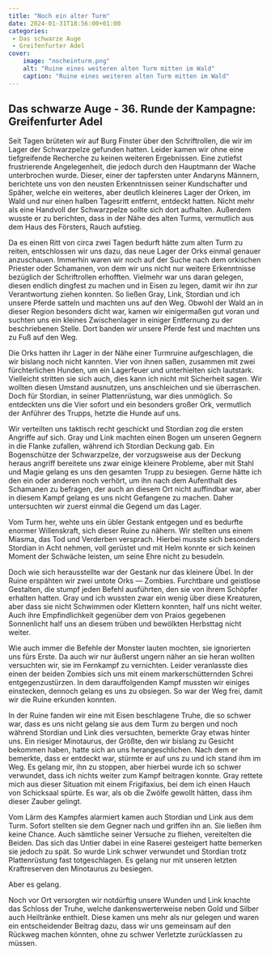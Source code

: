 ```yaml
---
title: "Noch ein alter Turm"
date: 2024-01-31T18:56:00+01:00
categories:
 - Das schwarze Auge
 - Greifenfurter Adel
cover:
    image: "nocheinturm.png"
    alt: "Ruine eines weiteren alten Turm mitten im Wald"
    caption: "Ruine eines weiteren alten Turm mitten im Wald"
---
```


## Das schwarze Auge - 36. Runde der Kampagne: Greifenfurter Adel

Seit Tagen brüteten wir auf Burg Finster über den Schriftrollen, die wir im Lager der Schwarzpelze gefunden hatten. Leider kamen wir ohne eine tiefgreifende Recherche zu keinen weiteren Ergebnissen. Eine zutiefst frustrierende Angelegenheit, die jedoch durch den Hauptmann der Wache unterbrochen wurde. Dieser, einer der tapfersten unter Andaryns Männern, berichtete uns von den neusten Erkenntnissen seiner Kundschafter und Späher, welche ein weiteres, aber deutlich kleineres Lager der Orken, im Wald und nur einen halben Tagesritt entfernt, entdeckt hatten. Nicht mehr als eine Handvoll der Schwarzpelze sollte sich dort aufhalten. Außerdem wusste er zu berichten, dass in der Nähe des alten Turms, vermutlich aus dem Haus des Försters, Rauch aufstieg.

Da es einen Ritt von circa zwei Tagen bedurft hätte zum alten Turm zu reiten, entschlossen wir uns dazu, das neue Lager der Orks einmal genauer anzuschauen. Immerhin waren wir noch auf der Suche nach dem orkischen Priester oder Schamanen, von dem wir uns nicht nur weitere Erkenntnisse bezüglich der Schriftrollen erhofften. Vielmehr war uns daran gelegen, diesen endlich dingfest zu machen und in Eisen zu legen, damit wir ihn zur Verantwortung ziehen konnten. So ließen Gray, Link, Stordian und ich unsere Pferde satteln und machten uns auf den Weg. Obwohl der Wald an in dieser Region besonders dicht war, kamen wir einigermaßen gut voran und suchten uns ein kleines Zwischenlager in einiger Entfernung zu der beschriebenen Stelle. Dort banden wir unsere Pferde fest und machten uns zu Fuß auf den Weg. 

Die Orks hatten ihr Lager in der Nähe einer Turmruine aufgeschlagen, die wir bislang noch nicht kannten. Vier von ihnen saßen, zusammen mit zwei fürchterlichen Hunden, um ein Lagerfeuer und unterhielten sich lautstark. Vielleicht stritten sie sich auch, dies kann ich nicht mit Sicherheit sagen. Wir wollten diesen Umstand ausnutzen, uns anschleichen und sie überraschen. Doch für Stordian, in seiner Plattenrüstung, war dies unmöglich. So entdeckten uns die Vier sofort und ein besonders großer Ork, vermutlich der Anführer des Trupps, hetzte die Hunde auf uns. 

Wir verteilten uns taktisch recht geschickt und Stordian zog die ersten Angriffe auf sich. Gray und Link machten einen Bogen um unseren Gegnern in die Flanke zufallen, während ich Stordian Deckung gab. Ein Bogenschütze der Schwarzpelze, der vorzugsweise aus der Deckung heraus angriff bereitete uns zwar einige kleinere Probleme, aber mit Stahl und Magie gelang es uns den gesamten Trupp zu besiegen. Gerne hätte ich den ein oder anderen noch verhört, um ihn nach dem Aufenthalt des Schamanen zu befragen, der auch an diesem Ort nicht auffindbar war, aber in diesem Kampf gelang es uns nicht Gefangene zu machen. Daher untersuchten wir zuerst einmal die Gegend um das Lager. 

Vom Turm her, wehte uns ein übler Gestank entgegen und es bedurfte enormer Willenskraft, sich dieser Ruine zu nähern. Wir stellten uns einem Miasma, das Tod und Verderben versprach. Hierbei musste sich besonders Stordian in Acht nehmen, voll gerüstet und mit Helm konnte er sich keinen Moment der Schwäche leisten, um seine Ehre nicht zu besudeln. 

Doch wie sich herausstellte war der Gestank nur das kleinere Übel. In der Ruine erspähten wir zwei untote Orks — Zombies. Furchtbare und geistlose Gestalten, die stumpf jeden Befehl ausführten, den sie von ihrem Schöpfer erhalten hatten. Gray und ich wussten zwar ein wenig über diese Kreaturen, aber dass sie nicht Schwimmen oder Klettern konnten, half uns nicht weiter. Auch ihre Empfindlichkeit gegenüber dem von Praios gegebenen Sonnenlicht half uns an diesem trüben und bewölkten Herbsttag nicht weiter. 

Wie auch immer die Befehle der Monster lauten mochten, sie ignorierten uns fürs Erste. Da auch wir nur äußerst ungern näher an sie heran wollten versuchten wir, sie im Fernkampf zu vernichten. Leider veranlasste dies einen der beiden Zombies sich uns mit einem markerschütternden Schrei entgegenzustürzen. In dem darauffolgenden Kampf mussten wir einiges einstecken, dennoch gelang es uns zu obsiegen. So war der Weg frei, damit wir die Ruine erkunden konnten. 

In der Ruine fanden wir eine mit Eisen beschlagene Truhe, die so schwer war, dass es uns nicht gelang sie aus dem Turm zu bergen und noch während Stordian und Link dies versuchten, bemerkte Gray etwas hinter uns. Ein riesiger Minotaurus, der Größte, den wir bislang zu Gesicht bekommen haben, hatte sich an uns herangeschlichen. Nach dem er bemerkte, dass er entdeckt war, stürmte er auf uns zu und ich stand ihm im Weg. Es gelang mir, ihn zu stoppen, aber hierbei wurde ich so schwer verwundet, dass ich nichts weiter zum Kampf beitragen konnte. Gray rettete mich aus dieser Situation mit einem Frigifaxius, bei dem ich einen Hauch von Schicksaal spürte. Es war, als ob die Zwölfe gewollt hätten, dass ihm dieser Zauber gelingt. 

Vom Lärm des Kampfes alarmiert kamen auch Stordian und Link aus dem Turm. Sofort stellten sie dem Gegner nach und griffen ihn an. Sie ließen ihm keine Chance. Auch sämtliche seiner Versuche zu fliehen, vereitelten die Beiden. Das sich das Untier dabei in eine Raserei gesteigert hatte bemerken sie jedoch zu spät. So wurde Link schwer verwundet und Stordian trotz Plattenrüstung fast totgeschlagen. Es gelang nur mit unseren letzten Kraftreserven den Minotaurus zu besiegen. 

Aber es gelang.

Noch vor Ort versorgten wir notdürftig unsere Wunden und Link knachte das Schloss der Truhe, welche dankenswerterweise neben Gold und Silber auch Heiltränke enthielt. Diese kamen uns mehr als nur gelegen und waren ein entscheidender Beitrag dazu, dass wir uns gemeinsam auf den Rückweg machen könnten, ohne zu schwer Verletzte zurücklassen zu müssen.